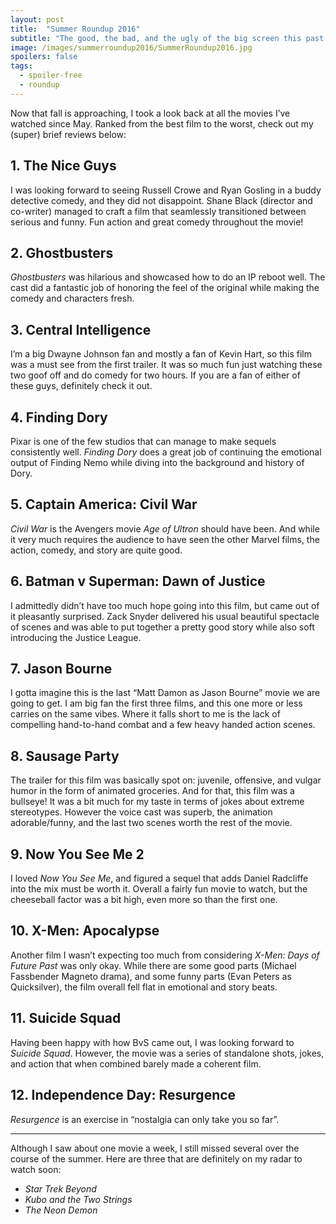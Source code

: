 ```yaml
---
layout: post
title:  "Summer Roundup 2016"
subtitle: "The good, the bad, and the ugly of the big screen this past summer."
image: /images/summerroundup2016/SummerRoundup2016.jpg
spoilers: false
tags:
  - spoiler-free
  - roundup
---
```

Now that fall is approaching, I took a look back at all the movies I’ve watched since May. Ranked from the best film to the worst, check out my (super) brief reviews below:

## 1. The Nice Guys

I was looking forward to seeing Russell Crowe and Ryan Gosling in a buddy detective comedy, and they did not disappoint. Shane Black (director and co-writer) managed to craft a film that seamlessly transitioned between serious and funny. Fun action and great comedy throughout the movie!

## 2. Ghostbusters

*Ghostbusters* was hilarious and showcased how to do an IP reboot well. The cast did a fantastic job of honoring the feel of the original while making the comedy and characters fresh.

## 3. Central Intelligence

I’m a big Dwayne Johnson fan and mostly a fan of Kevin Hart, so this film was a must see from the first trailer. It was so much fun just watching these two goof off and do comedy for two hours. If you are a fan of either of these guys, definitely check it out.

## 4. Finding Dory

Pixar is one of the few studios that can manage to make sequels consistently well. *Finding Dory* does a great job of continuing the emotional output of Finding Nemo while diving into the background and history of Dory.

## 5. Captain America: Civil War

*Civil War* is the Avengers movie *Age of Ultron* should have been. And while it very much requires the audience to have seen the other Marvel films, the action, comedy, and story are quite good.

## 6. Batman v Superman: Dawn of Justice

I admittedly didn’t have too much hope going into this film, but came out of it pleasantly surprised. Zack Snyder delivered his usual beautiful spectacle of scenes and was able to put together a pretty good story while also soft introducing the Justice League.

## 7. Jason Bourne

I gotta imagine this is the last “Matt Damon as Jason Bourne” movie we are going to get. I am big fan the first three films, and this one more or less carries on the same vibes. Where it falls short to me is the lack of compelling hand-to-hand combat and a few heavy handed action scenes.

## 8. Sausage Party

The trailer for this film was basically spot on: juvenile, offensive, and vulgar humor in the form of animated groceries. And for that, this film was a bullseye! It was a bit much for my taste in terms of jokes about extreme stereotypes. However the voice cast was superb, the animation adorable/funny, and the last two scenes worth the rest of the movie.

## 9. Now You See Me 2

I loved *Now You See Me*, and figured a sequel that adds Daniel Radcliffe into the mix must be worth it. Overall a fairly fun movie to watch, but the cheeseball factor was a bit high, even more so than the first one.

## 10. X-Men: Apocalypse

Another film I wasn’t expecting too much from considering *X-Men: Days of Future Past* was only okay. While there are some good parts (Michael Fassbender Magneto drama), and some funny parts (Evan Peters as Quicksilver), the film overall fell flat in emotional and story beats.

## 11. Suicide Squad

Having been happy with how BvS came out, I was looking forward to *Suicide Squad*. However, the movie was a series of standalone shots, jokes, and action that when combined barely made a coherent film.

## 12. Independence Day: Resurgence

*Resurgence* is an exercise in “nostalgia can only take you so far”.

---

Although I saw about one movie a week, I still missed several over the course of the summer. Here are three that are definitely on my radar to watch soon:

* *Star Trek Beyond*
* *Kubo and the Two Strings*
* *The Neon Demon*
